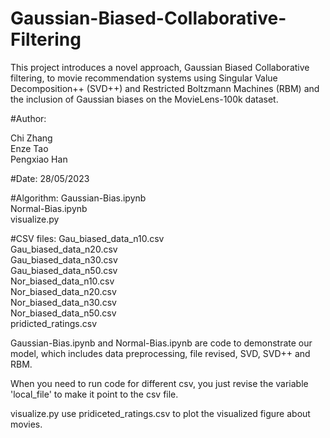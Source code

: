# Gaussian-Biased-Collaborative-Filtering
This project introduces a novel approach, Gaussian Biased Collaborative filtering, to movie recommendation systems using Singular Value Decomposition++ (SVD++) and Restricted Boltzmann Machines (RBM) and the inclusion of Gaussian biases on the MovieLens-100k dataset.


#Author:

Chi Zhang 	
	  Enze Tao  	
	  Pengxiao Han	

#Date: 28/05/2023

#Algorithm:	
    Gaussian-Bias.ipynb  
    Normal-Bias.ipynb  
    visualize.py  

#CSV files:	
        Gau_biased_data_n10.csv  
        Gau_biased_data_n20.csv  
        Gau_biased_data_n30.csv  
		    Gau_biased_data_n50.csv  
		    Nor_biased_data_n10.csv  
		     Nor_biased_data_n20.csv    
		    Nor_biased_data_n30.csv  
		    Nor_biased_data_n50.csv  
		    pridicted_ratings.csv  

Gaussian-Bias.ipynb and Normal-Bias.ipynb are code to demonstrate our model, 
which includes data preprocessing, file revised, SVD, SVD++ and RBM.

When you need to run code for different csv, you just revise the variable 'local_file' to make it point to the csv file.

visualize.py use pridiceted_ratings.csv to plot the visualized figure about movies.

